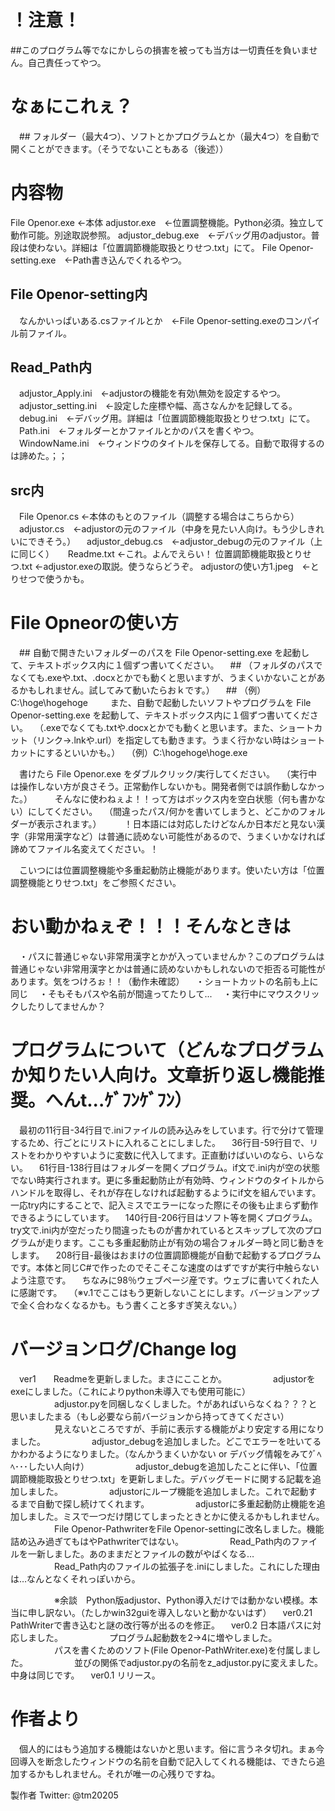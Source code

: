 # ！注意！
##このプログラム等でなにかしらの損害を被っても当方は一切責任を負いません。自己責任ってやつ。


# なぁにこれぇ？
　## フォルダー（最大4つ）、ソフトとかプログラムとか（最大4つ）を自動で開くことができます。（そうでないこともある（後述））


# 内容物
File Openor.exe ←本体
adjustor.exe　←位置調整機能。Python必須。独立して動作可能。別途取説参照。
adjustor_debug.exe　←デバッグ用のadjustor。普段は使わない。詳細は「位置調節機能取扱とりせつ.txt」にて。
File Openor-setting.exe　←Path書き込んでくれるやつ。

## File Openor-setting内
　なんかいっぱいある.csファイルとか　←File Openor-setting.exeのコンパイル前ファイル。

## Read_Path内
　adjustor_Apply.ini　←adjustorの機能を有効\無効を設定するやつ。
　adjustor_setting.ini　←設定した座標や幅、高さなんかを記録してる。
　debug.ini　←デバッグ用。詳細は「位置調節機能取扱とりせつ.txt」にて。
　Path.ini　←フォルダーとかファイルとかのパスを書くやつ。
　WindowName.ini　←ウィンドウのタイトルを保存してる。自動で取得するのは諦めた。；；

## src内
　File Openor.cs ←本体のもとのファイル（調整する場合はこちらから）
　adjustor.cs　←adjustorの元のファイル（中身を見たい人向け。もう少しきれいにできそう。）
　adjustor_debug.cs　←adjustor_debugの元のファイル（上に同じく）
　
Readme.txt ←これ。よんでえらい！
位置調節機能取扱とりせつ.txt ←adjustor.exeの取説。使うならどうぞ。
adjustorの使い方1.jpeg　←とりせつで使うかも。


# File Opneorの使い方
　## 自動で開きたいフォルダーのパスを File Openor-setting.exe を起動して、テキストボックス内に１個ずつ書いてください。
　## （フォルダのパスでなくても.exeや.txt、.docxとかでも動くと思いますが、うまくいかないことがあるかもしれません。試してみて動いたらおｋです。）
　## （例）C:\hoge\hogehoge
　
　また、自動で起動したいソフトやプログラムを File Openor-setting.exe を起動して、テキストボックス内に１個ずつ書いてください。
　（.exeでなくても.txtや.docxとかでも動くと思います。また、ショートカット（リンク→.lnkや.url）を指定しても動きます。うまく行かない時はショートカットにするといいかも。）
　（例）C:\hogehoge\hoge.exe

　書けたら File Openor.exe をダブルクリック/実行してください。
　（実行中は操作しない方が良さそう。正常動作しないかも。開発者側では誤作動しなかった。）
　
　そんなに使わねぇよ！！って方はボックス内を空白状態（何も書かない）にしてください。
　（間違ったパス/何かを書いてしまうと、どこかのフォルダーが表示されます。）
　
　！日本語には対応したけどなんか日本だと見ない漢字（非常用漢字など）は普通に読めない可能性があるので、うまくいかなければ諦めてファイル名変えてください。！

　こいつには位置調整機能や多重起動防止機能があります。使いたい方は「位置調整機能とりせつ.txt」をご参照ください。


# おい動かねぇぞ！！！そんなときは
　・パスに普通じゃない非常用漢字とかが入っていませんか？このプログラムは普通じゃない非常用漢字とかは普通に読めないかもしれないので拒否る可能性があります。気をつけろぉ！！（動作未確認）
　・ショートカットの名前も上に同じ
　・そもそもパスや名前が間違ってたりして...
　・実行中にマウスクリックしたりしてませんか？


# プログラムについて（どんなプログラムか知りたい人向け。文章折り返し機能推奨。へんt...ｹﾞﾌﾝｹﾞﾌﾝ）
　最初の11行目-34行目で.iniファイルの読み込みをしています。行で分けて管理するため、行ごとにリストに入れることにしました。
　36行目-59行目で、リストをわかりやすいように変数に代入してます。正直動けばいいのなら、いらない。
　61行目-138行目はフォルダーを開くプログラム。if文で.ini内が空の状態でない時実行されます。更に多重起動防止が有効時、ウィンドウのタイトルからハンドルを取得し、それが存在しなければ起動するようにif文を組んでいます。一応try内にすることで、記入ミスでエラーになった際にその後も止まらず動作できるようにしています。
　140行目-206行目はソフト等を開くプログラム。try文で.ini内が空だったり間違ったものが書かれているとスキップして次のプログラムが走ります。ここも多重起動防止が有効の場合フォルダー時と同じ動きをします。
　208行目-最後はおまけの位置調節機能が自動で起動するプログラムです。本体と同じC#で作ったのでそこそこな速度のはずですが実行中触らないよう注意です。
　ちなみに98％ウェブページ産です。ウェブに書いてくれた人に感謝です。
　（※v.1でここはもう更新しないことにします。バージョンアップで全く合わなくなるかも。もう書くこと多すぎ笑えない。）


# バージョンログ/Change log
　ver1　　Readmeを更新しました。まさにこことか。
　　　　　adjustorをexeにしました。（これによりpython未導入でも使用可能に）
　　　　　adjustor.pyを同梱しなくしました。↑があればいらなくね？？？と思いましたまる（もし必要なら前バージョンから持ってきてください）
　　　　　見えないところですが、手前に表示する機能がより安定する用になりました。
　　　　　adjustor_debugを追加しました。どこでエラーを吐いてるかわかるようになりました。（なんかうまくいかない or デバッグ情報をみてｸﾞﾍﾍ･･･したい人向け）
　　　　　adjustor_debugを追加したことに伴い、「位置調節機能取扱とりせつ.txt」を更新しました。デバッグモードに関する記載を追加しました。
　　　　　adjustorにループ機能を追加しました。これで起動するまで自動で探し続けてくれます。
　　　　　adjustorに多重起動防止機能を追加しました。ミスで一つだけ閉じてしまったときとかに使えるかもしれません。
　　　　　File Openor-PathwriterをFile Openor-settingに改名しました。機能詰め込み過ぎてもはやPathwriterではない。
　　　　　Read_Path内のファイルを一新しました。あのままだとファイルの数がやばくなる…
　　　　　Read_Path内のファイルの拡張子を.iniにしました。これにした理由は…なんとなくそれっぽいから。

　　　　　※余談　Python版adjustor、Python導入だけでは動かない模様。本当に申し訳ない。（たしかwin32guiを導入しないと動かないはず）
　ver0.21 PathWriterで書き込むと謎の改行等が出るのを修正。
　ver0.2 日本語パスに対応しました。
　　　　　プログラム起動数を2→4に増やしました。
　　　　　パスを書くためのソフト(File Openor-PathWriter.exe)を付属しました。
　　　　　並びの関係でadjustor.pyの名前をz_adjustor.pyに変えました。中身は同じです。
　ver0.1 リリース。


# 作者より
　個人的にはもう追加する機能はないかと思います。俗に言うネタ切れ。まぁ今回導入を断念したウィンドウの名前を自動で記入してくれる機能は、できたら追加するかもしれません。それが唯一の心残りですね。


製作者 Twitter: @tm20205
